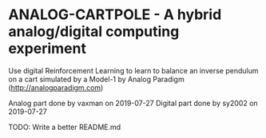 # ANALOG-CARTPOLE - A hybrid analog/digital computing experiment

Use digital Reinforcement Learning to learn to balance an inverse pendulum
on a cart simulated by a Model-1 by Analog Paradigm (http://analogparadigm.com)

Analog part done by vaxman on 2019-07-27
Digital part done by sy2002 on 2019-07-27

TODO: Write a better README.md